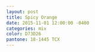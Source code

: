 ```yaml
---
layout: post
title: Spicy Orange
date: 2015-11-01 12:00:00 -0400
categories: mix
color: D73D26
pantone: 18-1445 TCX
---
```

